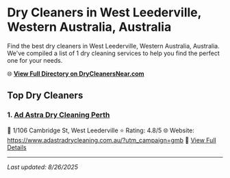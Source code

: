 # Dry Cleaners in West Leederville, Western Australia, Australia

Find the best dry cleaners in West Leederville, Western Australia, Australia. We've compiled a list of 1 dry cleaning services to help you find the perfect one for your needs.

🌐 **[View Full Directory on DryCleanersNear.com](https://drycleanersnear.com/city/Australia/Western%20Australia/West%20Leederville)**

## Top Dry Cleaners

### 1. [Ad Astra Dry Cleaning Perth](https://drycleanersnear.com/dryCleaner/68ad16381d9ee695c9252e4b/ad-astra-dry-cleaning-perth)
📍 1/106 Cambridge St, West Leederville
⭐ Rating: 4.8/5
🌐 Website: https://www.adastradrycleaning.com.au/?utm_campaign=gmb
🔗 [View Full Details](https://drycleanersnear.com/dryCleaner/68ad16381d9ee695c9252e4b/ad-astra-dry-cleaning-perth)


---

*Last updated: 8/26/2025*
